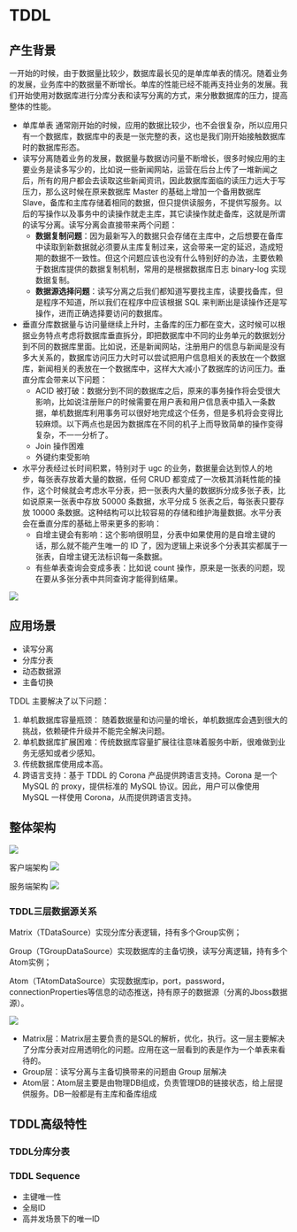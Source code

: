 <!-- GFM-TOC -->
<!-- GFM-TOC -->

# TDDL

## 产生背景

一开始的时候，由于数据量比较少，数据库最长见的是单库单表的情况。随着业务的发展，业务库中的数据量不断增长。单库的性能已经不能再支持业务的发展。我们开始使用对数据库进行分库分表和读写分离的方式，来分散数据库的压力，提高整体的性能。

- 单库单表
通常刚开始的时候，应用的数据比较少，也不会很复杂，所以应用只有一个数据库，数据库中的表是一张完整的表，这也是我们刚开始接触数据库时的数据库形态。
- 读写分离随着业务的发展，数据量与数据访问量不断增长，很多时候应用的主要业务是读多写少的，比如说一些新闻网站，运营在后台上传了一堆新闻之后，所有的用户都会去读取这些新闻资讯，因此数据库面临的读压力远大于写压力，那么这时候在原来数据库 Master 的基础上增加一个备用数据库 Slave，备库和主库存储着相同的数据，但只提供读服务，不提供写服务。以后的写操作以及事务中的读操作就走主库，其它读操作就走备库，这就是所谓的读写分离。读写分离会直接带来两个问题：
  - **数据复制问题**：因为最新写入的数据只会存储在主库中，之后想要在备库中读取到新数据就必须要从主库复制过来，这会带来一定的延迟，造成短期的数据不一致性。但这个问题应该也没有什么特别好的办法，主要依赖于数据库提供的数据复制机制，常用的是根据数据库日志 binary-log 实现数据复制。
  - **数据源选择问题**：读写分离之后我们都知道写要找主库，读要找备库，但是程序不知道，所以我们在程序中应该根据 SQL 来判断出是读操作还是写操作，进而正确选择要访问的数据库。
- 垂直分库数据量与访问量继续上升时，主备库的压力都在变大，这时候可以根据业务特点考虑将数据库垂直拆分，即把数据库中不同的业务单元的数据划分到不同的数据库里面。比如说，还是新闻网站，注册用户的信息与新闻是没有多大关系的，数据库访问压力大时可以尝试把用户信息相关的表放在一个数据库，新闻相关的表放在一个数据库中，这样大大减小了数据库的访问压力。垂直分库会带来以下问题：
  - ACID 被打破：数据分到不同的数据库之后，原来的事务操作将会受很大影响，比如说注册账户的时候需要在用户表和用户信息表中插入一条数据，单机数据库利用事务可以很好地完成这个任务，但是多机将会变得比较麻烦。以下两点也是因为数据库在不同的机子上而导致简单的操作变得复杂，不一一分析了。
  - Join 操作困难
  - 外键约束受影响
- 水平分表经过长时间积累，特别对于 ugc 的业务，数据量会达到惊人的地步，每张表存放着大量的数据，任何 CRUD 都变成了一次极其消耗性能的操作，这个时候就会考虑水平分表，把一张表内大量的数据拆分成多张子表，比如说原来一张表中存放 50000 条数据，水平分成 5 张表之后，每张表只要存放 10000 条数据。这种结构可以比较容易的存储和维护海量数据。水平分表会在垂直分库的基础上带来更多的影响：
  - 自增主键会有影响：这个影响很明显，分表中如果使用的是自增主键的话，那么就不能产生唯一的 ID 了，因为逻辑上来说多个分表其实都属于一张表，自增主键无法标识每一条数据。
  - 有些单表查询会变成多表：比如说 count 操作，原来是一张表的问题，现在要从多张分表中共同查询才能得到结果。

![](../../assets/cs-note/distribute/mk-2020-07-12-13-28-49.png)

## 应用场景

- 读写分离
- 分库分表
- 动态数据源
- 主备切换

TDDL 主要解决了以下问题：
1. 单机数据库容量瓶颈： 随着数据量和访问量的增长，单机数据库会遇到很大的挑战，依赖硬件升级并不能完全解决问题。
2. 单机数据库扩展困难：传统数据库容量扩展往往意味着服务中断，很难做到业务无感知或者少感知。
3. 传统数据库使用成本高。
4. 跨语言支持：基于 TDDL 的 Corona 产品提供跨语言支持。Corona 是一个 MySQL 的 proxy，提供标准的 MySQL 协议。因此，用户可以像使用 MySQL 一样使用 Corona，从而提供跨语言支持。

## 整体架构

![](../../assets/cs-note/distribute/mk-2020-07-12-13-29-36.png)

客户端架构
![](../../assets/cs-note/distribute/mk-2020-07-12-13-30-03.png)

服务端架构
![](../../assets/cs-note/distribute/mk-2020-07-12-13-30-14.png)


### TDDL三层数据源关系

Matrix（TDataSource）实现分库分表逻辑，持有多个Group实例；

Group（TGroupDataSource）实现数据库的主备切换，读写分离逻辑，持有多个Atom实例；

Atom（TAtomDataSource）实现数据库ip，port，password，connectionProperties等信息的动态推送，持有原子的数据源（分离的Jboss数据源）。

![](../../assets/cs-note/distribute/mk-2020-07-12-13-30-32.png)

- Matrix层：Matrix层主要负责的是SQL的解析，优化，执行。这一层主要解决了分库分表对应用透明化的问题。应用在这一层看到的表是作为一个单表来看待的。
- Group层：读写分离与主备切换带来的问题由 Group 层解决
- Atom层：Atom层主要是由物理DB组成，负责管理DB的链接状态，给上层提供服务。DB一般都是有主库和备库组成

## TDDL高级特性

### TDDL分库分表


### TDDL Sequence
- 主键唯一性
- 全局ID
- 高并发场景下的唯一ID

